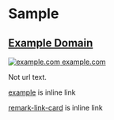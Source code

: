 # Sample

<div class="rlb-container">
  <div class="rlb-content">
    <div class="rlb-info">
      <h2 class="rlb-title">
        <a rel="noopener noreferrer" href="https://example.com" class="rlb-title-link">
          Example Domain
        </a>
      </h2>
    </div>
  </div>
  <div class="rlb-footer">
    <a rel="noopener noreferrer" href="https://example.com" class="rlb-footer-link">
      <img alt="example.com" src="https://www.google.com/s2/favicons?domain=https://example.com" class="rlb-favicon">
      example.com
    </a>
  </div>
</div>

Not url text.

[example](https://example.com/) is inline link

[remark-link-card](https://www.npmjs.com/package/remark-link-card) is inline link
